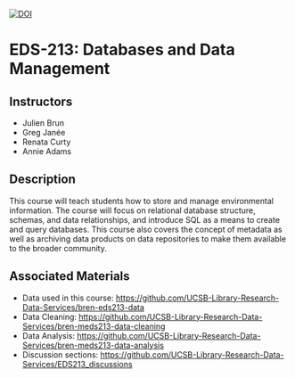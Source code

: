 [![DOI](https://zenodo.org/badge/771191052.svg)](https://doi.org/10.5281/zenodo.15693912)

# EDS-213: Databases and Data Management

## Instructors

- Julien Brun
- Greg Janée
- Renata Curty
- Annie Adams

## Description

This course will teach students how to store and manage environmental information. The course will focus on relational database structure, schemas, and data relationships, and introduce SQL as a means to create and query databases. This course also covers the concept of metadata as well as archiving data products on data repositories to make them available to the broader community.

## Associated Materials

- Data used in this course: https://github.com/UCSB-Library-Research-Data-Services/bren-eds213-data
- Data Cleaning: https://github.com/UCSB-Library-Research-Data-Services/bren-meds213-data-cleaning
- Data Analysis: https://github.com/UCSB-Library-Research-Data-Services/bren-meds213-data-analysis
- Discussion sections: https://github.com/UCSB-Library-Research-Data-Services/EDS213_discussions

